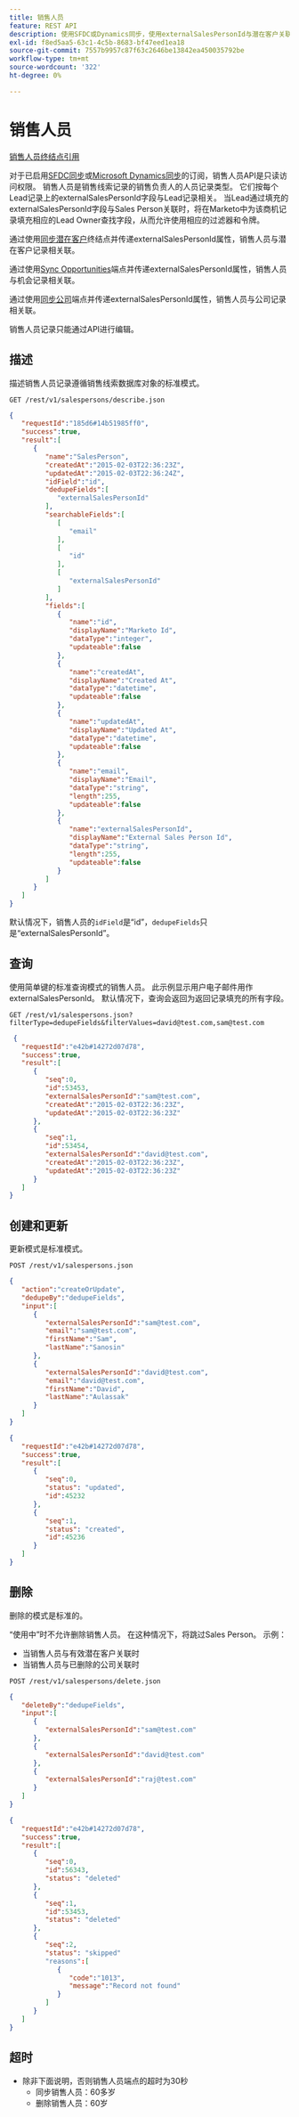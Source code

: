 ```yaml
---
title: 销售人员
feature: REST API
description: 使用SFDC或Dynamics同步，使用externalSalesPersonId与潜在客户关联并执行查询、更新插入和删除的Marketo REST API销售人员记录指南。
exl-id: f8ed5aa5-63c1-4c5b-8683-bf47eed1ea18
source-git-commit: 7557b9957c87f63c2646be13842ea450035792be
workflow-type: tm+mt
source-wordcount: '322'
ht-degree: 0%

---
```


# 销售人员

[销售人员终结点引用](https://developer.adobe.com/marketo-apis/api/mapi/#tag/Sales-Persons)

对于已启用[SFDC同步](https://experienceleague.adobe.com/en/docs/marketo/using/product-docs/crm-sync/salesforce-sync/sfdc-sync-details/sfdc-sync-field-sync)或[Microsoft Dynamics同步](https://experienceleague.adobe.com/en/docs/marketo/using/product-docs/crm-sync/microsoft-dynamics/microsoft-dynamics-sync-details/microsoft-dynamics-sync-user-sync)的订阅，销售人员API是只读访问权限。 销售人员是销售线索记录的销售负责人的人员记录类型。 它们按每个Lead记录上的externalSalesPersonId字段与Lead记录相关。 当Lead通过填充的externalSalesPersonId字段与Sales Person关联时，将在Marketo中为该商机记录填充相应的Lead Owner查找字段，从而允许使用相应的过滤器和令牌。

通过使用[同步潜在客户](https://developer.adobe.com/marketo-apis/api/mapi/#tag/Leads/operation/syncLeadUsingPOST)终结点并传递externalSalesPersonId属性，销售人员与潜在客户记录相关联。

通过使用[Sync Opportunities](https://developer.adobe.com/marketo-apis/api/mapi/#tag/Opportunities/operation/syncOpportunitiesUsingPOST)端点并传递externalSalesPersonId属性，销售人员与机会记录相关联。

通过使用[同步公司](https://developer.adobe.com/marketo-apis/api/mapi/#tag/Companies/operation/syncCompaniesUsingPOST)端点并传递externalSalesPersonId属性，销售人员与公司记录相关联。

销售人员记录只能通过API进行编辑。

## 描述

描述销售人员记录遵循销售线索数据库对象的标准模式。

```
GET /rest/v1/salespersons/describe.json
```

```json
{
   "requestId":"185d6#14b51985ff0",
   "success":true,
   "result":[
      {
         "name":"SalesPerson",
         "createdAt":"2015-02-03T22:36:23Z",
         "updatedAt":"2015-02-03T22:36:24Z",
         "idField":"id",
         "dedupeFields":[
            "externalSalesPersonId"
         ],
         "searchableFields":[
            [
               "email"
            ],
            [
               "id"
            ],
            [
               "externalSalesPersonId"
            ]
         ],
         "fields":[
            {
               "name":"id",
               "displayName":"Marketo Id",
               "dataType":"integer",
               "updateable":false
            },
            {
               "name":"createdAt",
               "displayName":"Created At",
               "dataType":"datetime",
               "updateable":false
            },
            {
               "name":"updatedAt",
               "displayName":"Updated At",
               "dataType":"datetime",
               "updateable":false
            },
            {
               "name":"email",
               "displayName":"Email",
               "dataType":"string",
               "length":255,
               "updateable":false
            },
            {
               "name":"externalSalesPersonId",
               "displayName":"External Sales Person Id",
               "dataType":"string",
               "length":255,
               "updateable":false
            }
         ]
      }
   ]
}
```

默认情况下，销售人员的`idField`是“id”，`dedupeFields`只是“externalSalesPersonId”。

## 查询

使用简单键的标准查询模式的销售人员。 此示例显示用户电子邮件用作externalSalesPersonId。 默认情况下，查询会返回为返回记录填充的所有字段。

```
GET /rest/v1/salespersons.json?filterType=dedupeFields&filterValues=david@test.com,sam@test.com
```

```json
 {
   "requestId":"e42b#14272d07d78",
   "success":true,
   "result":[
      {
         "seq":0,
         "id":53453,
         "externalSalesPersonId":"sam@test.com",
         "createdAt":"2015-02-03T22:36:23Z",
         "updatedAt":"2015-02-03T22:36:23Z"
      },
      {
         "seq":1,
         "id":53454,
         "externalSalesPersonId":"david@test.com",
         "createdAt":"2015-02-03T22:36:23Z",
         "updatedAt":"2015-02-03T22:36:23Z"
      }
   ]
}
```

## 创建和更新

更新模式是标准模式。

```
POST /rest/v1/salespersons.json
```

```json
{
   "action":"createOrUpdate",
   "dedupeBy":"dedupeFields",
   "input":[
      {
         "externalSalesPersonId":"sam@test.com",
         "email":"sam@test.com",
         "firstName":"Sam",
         "lastName":"Sanosin"
      },
      {
         "externalSalesPersonId":"david@test.com",
         "email":"david@test.com",
         "firstName":"David",
         "lastName":"Aulassak"
      }
   ]
}
```

```json
{
   "requestId":"e42b#14272d07d78",
   "success":true,
   "result":[
      {
         "seq":0,
         "status": "updated",
         "id":45232
      },
      {
         "seq":1,
         "status": "created",
         "id":45236
      }
   ]
}
```

## 删除

删除的模式是标准的。

“使用中”时不允许删除销售人员。 在这种情况下，将跳过Sales Person。 示例：

- 当销售人员与有效潜在客户关联时
- 当销售人员与已删除的公司关联时

```
POST /rest/v1/salespersons/delete.json
```

```json
{
   "deleteBy":"dedupeFields",
   "input":[
      {
         "externalSalesPersonId":"sam@test.com"
      },
      {
         "externalSalesPersonId":"david@test.com"
      },
      {
         "externalSalesPersonId":"raj@test.com"
      }
   ]
}
```

```json
{
   "requestId":"e42b#14272d07d78",
   "success":true,
   "result":[
      {
         "seq":0,
         "id":56343,
         "status": "deleted"
      },
      {
         "seq":1,
         "id":53453,
         "status": "deleted"
      },
      {
         "seq":2,
         "status": "skipped"
         "reasons":[
            {
               "code":"1013",
               "message":"Record not found"
            }
         ]
      }
   ]
}
```

## 超时

- 除非下面说明，否则销售人员端点的超时为30秒
   - 同步销售人员：60多岁
   - 删除销售人员：60岁
